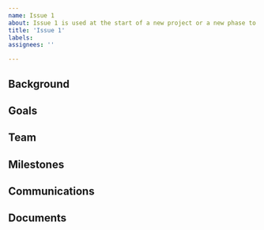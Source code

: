 ```yaml
---
name: Issue 1
about: Issue 1 is used at the start of a new project or a new phase to capture details like goals, team composition, tracking and communication details.
title: 'Issue 1'
labels:
assignees: ''

---
```


## Background

<!--
Briefly describe this partnership and the project. Link to any additional context that's available like a public website or internal ticket.
-->

## Goals
<!-- Describe the goals of this phase of the project. -->

## Team
<!-- List team members who will work on this project. Use a list with O for Owner and D for Doer and tag them 

For example:
* OD @geohacker
* D @srmsoumya
* D @developmentseed/data-team
* D @vincentsarago
* D @ingalls
* D @batpad
-->

## Milestones
<!--
Share all the milestones for this phase. These can be shared as a table or list. Sometimes can also be linked to 10kft if it's planned in detail there.
-->

## Communications
<!--
List of all channels and repositories for communications related to this project
For example:
* #an-internal-slack-channel
* #a-collab-slack-channel
* This repo for internal coordination
* Links to other github repos
-->

## Documents
<!--
Links to SOW or contract for easy reference
-->
